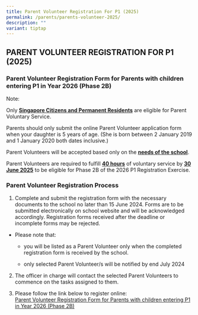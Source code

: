 ```yaml
---
title: Parent Volunteer Registration For P1 (2025)
permalink: /parents/parents-volunteer-2025/
description: ""
variant: tiptap
---
```

<h2>PARENT VOLUNTEER REGISTRATION FOR P1 (2025)</h2><h3>Parent Volunteer Registration Form for Parents with children entering P1 in Year 2026 (Phase 2B)</h3><p>Note:</p><p>Only <strong><u>Singapore Citizens and Permanent Residents</u></strong> are eligible for Parent Voluntary Service.</p><p>Parents should only submit the online Parent Volunteer application form when your daughter is 5 years of age. (She is born between 2 January 2019 and 1 January 2020 both dates inclusive.)</p><p>Parent Volunteers will be accepted based only on the <strong><u>needs of the school</u></strong>.</p><p>Parent Volunteers are required to fulfill <strong><u>40 hours</u></strong> of voluntary service by <strong><u>30 June 2025</u></strong> to be eligible for Phase 2B of the 2026 P1 Registration Exercise.</p><h3>Parent Volunteer Registration Process</h3><ol data-tight="true" class="tight"><li><p>Complete and submit the registration form with the necessary documents to the school&nbsp;no later than 15 June 2024.&nbsp;Forms are to be submitted electronically on school website and will be acknowledged accordingly. Registration forms received after the deadline or incomplete forms may be rejected.</p></li></ol><ul data-tight="true" class="tight"><li><p>Please note that:</p><ul data-tight="true" class="tight"><li><p>you will be listed as a Parent Volunteer only when the completed registration form is received by the school.</p></li><li><p>only selected Parent Volunteer/s will be notified by end July 2024</p></li></ul></li></ul><ol start="2" data-tight="true" class="tight"><li><p>The officer in charge will contact the selected Parent Volunteers to commence on the tasks assigned to them. <br></p></li><li><p>Please follow the link below to register online:<br><a href="https://form.gov.sg/6596021f4429d7001150aa7d" rel="noopener noreferrer nofollow" target="_blank">Parent Volunteer Registration Form for Parents with children entering P1 in&nbsp;Year 2026 (Phase 2B)</a></p></li></ol><p></p>